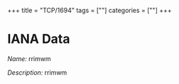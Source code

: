+++
title = "TCP/1694"
tags = [""]
categories = [""]
+++

# IANA Data

_Name:_ rrimwm

_Description:_ rrimwm

